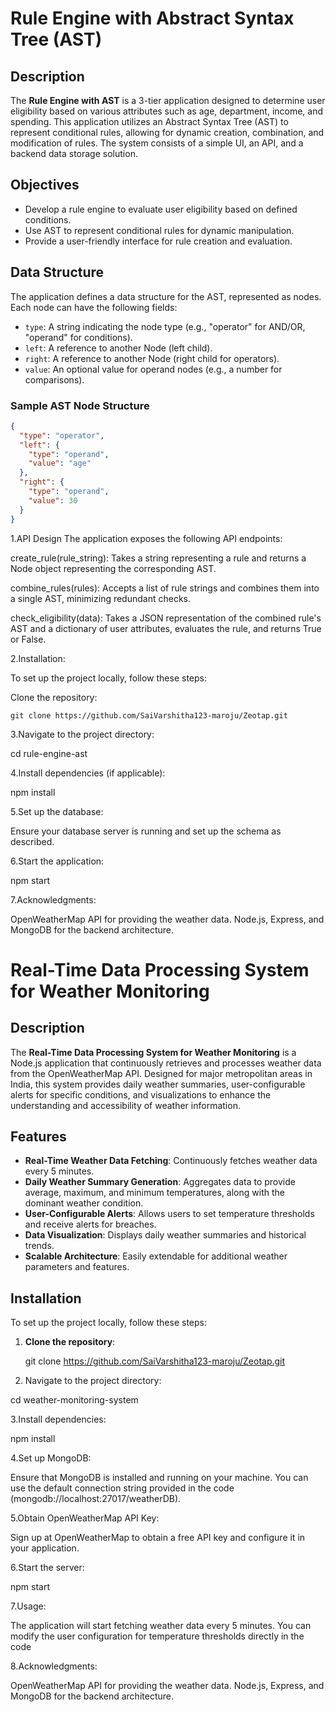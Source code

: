 # Rule Engine with Abstract Syntax Tree (AST)

## Description

The **Rule Engine with AST** is a 3-tier application designed to determine user eligibility based on various attributes such as age, department, income, and spending. This application utilizes an Abstract Syntax Tree (AST) to represent conditional rules, allowing for dynamic creation, combination, and modification of rules. The system consists of a simple UI, an API, and a backend data storage solution.

## Objectives

- Develop a rule engine to evaluate user eligibility based on defined conditions.
- Use AST to represent conditional rules for dynamic manipulation.
- Provide a user-friendly interface for rule creation and evaluation.

## Data Structure

The application defines a data structure for the AST, represented as nodes. Each node can have the following fields:

- `type`: A string indicating the node type (e.g., "operator" for AND/OR, "operand" for conditions).
- `left`: A reference to another Node (left child).
- `right`: A reference to another Node (right child for operators).
- `value`: An optional value for operand nodes (e.g., a number for comparisons).

### Sample AST Node Structure

```json
{
  "type": "operator",
  "left": {
    "type": "operand",
    "value": "age"
  },
  "right": {
    "type": "operand",
    "value": 30
  }
}
```
1.API Design
  The application exposes the following API endpoints:

  create_rule(rule_string): Takes a string representing a rule and returns a Node object representing the corresponding AST.
  
  combine_rules(rules): Accepts a list of rule strings and combines them into a single AST, minimizing redundant checks.
  
  check_eligibility(data): Takes a JSON representation of the combined rule's AST and a dictionary of user attributes, evaluates the rule, and returns True or False.

2.Installation:

  To set up the project locally, follow these steps:
  
  Clone the repository:
  
    git clone https://github.com/SaiVarshitha123-maroju/Zeotap.git

3.Navigate to the project directory:

  cd rule-engine-ast
  
4.Install dependencies (if applicable):

  npm install
  
5.Set up the database:

  Ensure your database server is running and set up the schema as described.
  
6.Start the application:

  npm start
  
7.Acknowledgments:

  OpenWeatherMap API for providing the weather data.
  Node.js, Express, and MongoDB for the backend architecture.




# Real-Time Data Processing System for Weather Monitoring

## Description

The **Real-Time Data Processing System for Weather Monitoring** is a Node.js application that continuously retrieves and processes weather data from the OpenWeatherMap API. Designed for major metropolitan areas in India, this system provides daily weather summaries, user-configurable alerts for specific conditions, and visualizations to enhance the understanding and accessibility of weather information.

## Features

- **Real-Time Weather Data Fetching**: Continuously fetches weather data every 5 minutes.
- **Daily Weather Summary Generation**: Aggregates data to provide average, maximum, and minimum temperatures, along with the dominant weather condition.
- **User-Configurable Alerts**: Allows users to set temperature thresholds and receive alerts for breaches.
- **Data Visualization**: Displays daily weather summaries and historical trends.
- **Scalable Architecture**: Easily extendable for additional weather parameters and features.

## Installation

To set up the project locally, follow these steps:

1. **Clone the repository**:

   git clone https://github.com/SaiVarshitha123-maroju/Zeotap.git
   
3. Navigate to the project directory:

  cd weather-monitoring-system
  
3.Install dependencies:

  npm install
  
4.Set up MongoDB:

Ensure that MongoDB is installed and running on your machine. You can use the default connection string provided in the code (mongodb://localhost:27017/weatherDB).

5.Obtain OpenWeatherMap API Key:

Sign up at OpenWeatherMap to obtain a free API key and configure it in your application.

6.Start the server:

  npm start
  
7.Usage:

The application will start fetching weather data every 5 minutes. You can modify the user configuration for temperature thresholds directly in the code

8.Acknowledgments:

  OpenWeatherMap API for providing the weather data.
  Node.js, Express, and MongoDB for the backend architecture.

